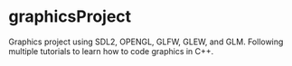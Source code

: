 # graphicsProject
Graphics project using SDL2, OPENGL, GLFW, GLEW, and GLM. Following multiple tutorials to learn how to code graphics in C++.
